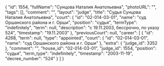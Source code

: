 {
    "id": 1554,
    "fullName": "Сунцова Наталия Анатольевна",
    "photoURL": "",
    "tags": [],
    "comment": "",
    "layout": "judge",
    "title": "Судья Сунцова Наталия Анатольевна",
    "court": {
        "id": "02-014-03-01",
        "name": "суд Оршанского района и г. Орши",
        "position": "судья",
        "termType": "indefinitely",
        "term": null,
        "description": "c 19.11.2003, бессрочно, по указу 524",
        "timestamp": "19.11.2003"
    },
    "previousCourt": null,
    "career": [
        {
            "id": 4268,
            "term": null,
            "type": "appointed",
            "court": {
                "id": "02-014-03-01",
                "name": "суд Оршанского района и г. Орши"
            },
            "extra": {
                "judge_id": 3352
            },
            "comment": "",
            "house_id": "02-014-03-01",
            "judge_id": 1554,
            "position": "судья",
            "term_type": "indefinitely",
            "timestamp": "2003-11-19",
            "decree_number": "524"
        }
    ]
}